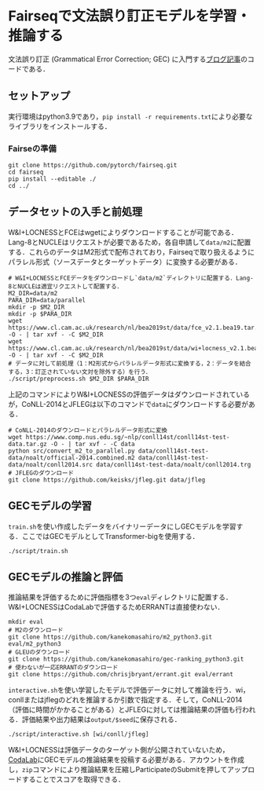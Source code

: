 # Fairseqで文法誤り訂正モデルを学習・推論する

文法誤り訂正 (Grammatical Error Correction; GEC) に入門する[ブログ記事]()のコードである．

## セットアップ

実行環境はpython3.9であり，`pip install -r requirements.txt`により必要なライブラリをインストールする．

### Fairseの準備
```
git clone https://github.com/pytorch/fairseq.git
cd fairseq
pip install --editable ./
cd ../
```

## データセットの入手と前処理

W&I+LOCNESSとFCEはwgetによりダウンロードすることが可能である．Lang-8とNUCLEはリクエストが必要であるため，各自申請して`data/m2`に配置する．これらのデータはM2形式で配布されており，Fairseqで取り扱えるようにパラレル形式（ソースデータとターゲットデータ）に変換する必要がある．
```
# W&I+LOCNESSとFCEデータをダウンロードし`data/m2`ディレクトリに配置する．Lang-8とNUCLEは適宜リクエストして配置する．
M2_DIR=data/m2
PARA_DIR=data/parallel
mkdir -p $M2_DIR
mkdir -p $PARA_DIR
wget https://www.cl.cam.ac.uk/research/nl/bea2019st/data/fce_v2.1.bea19.tar.gz -O - | tar xvf - -C $M2_DIR
wget https://www.cl.cam.ac.uk/research/nl/bea2019st/data/wi+locness_v2.1.bea19.tar.gz -O - | tar xvf - -C $M2_DIR
# データに対して前処理（1：M2形式からパラレルデータ形式に変換する，2：データを結合する，3：訂正されていない文対を除外する）を行う．
./script/preprocess.sh $M2_DIR $PARA_DIR
```

上記のコマンドによりW&I+LOCNESSの評価データはダウンロードされているが，CoNLL-2014とJFLEGは以下のコマンドで`data`にダウンロードする必要がある．

```
# CoNLL-2014のダウンロードとパラレルデータ形式に変換
wget https://www.comp.nus.edu.sg/~nlp/conll14st/conll14st-test-data.tar.gz -O - | tar xvf - -C data
python src/convert_m2_to_parallel.py data/conll14st-test-data/noalt/official-2014.combined.m2 data/conll14st-test-data/noalt/conll2014.src data/conll14st-test-data/noalt/conll2014.trg
# JFLEGのダウンロード
git clone https://github.com/keisks/jfleg.git data/jfleg
```

## GECモデルの学習

`train.sh`を使い作成したデータをバイナリーデータにしGECモデルを学習する．ここではGECモデルとしてTransformer-bigを使用する．
```
./script/train.sh
```


## GECモデルの推論と評価

推論結果を評価するために評価指標を3つ`eval`ディレクトリに配置する．W&I+LOCNESSはCodaLabで評価するためERRANTは直接使わない．
```
mkdir eval
# M2のダウンロード
git clone https://github.com/kanekomasahiro/m2_python3.git eval/m2_python3
# GLEUのダウンロード
git clone https://github.com/kanekomasahiro/gec-ranking_python3.git
# 使わないが一応ERRANTのダウンロード
git clone https://github.com/chrisjbryant/errant.git eval/errant
```

`interactive.sh`を使い学習したモデルで評価データに対して推論を行う．wi，conllまたはjflegのどれを推論するか引数で指定する．そして，CoNLL-2014（評価に時間がかかることがある）とJFLEGに対しては推論結果の評価も行われる．評価結果や出力結果は`output/$seed`に保存される．
```
./script/interactive.sh [wi/conll/jfleg]
```
W&I+LOCNESSは評価データのターゲット側が公開されていないため，[CodaLab](https://competitions.codalab.org/competitions/20228)にGECモデルの推論結果を投稿する必要がある．アカウントを作成し，`zip`コマンドにより推論結果を圧縮しParticipateのSubmitを押してアップロードすることでスコアを取得できる．

